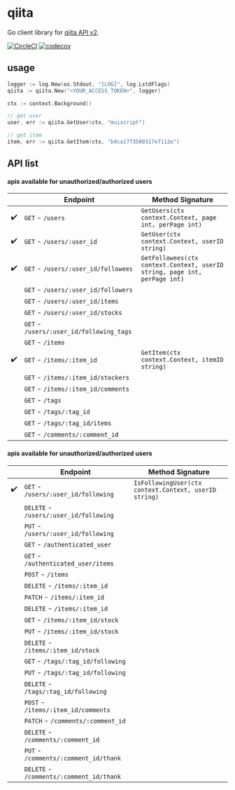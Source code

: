 # qiita

Go client library for [qiita API v2](https://qiita.com/api/v2/docs).

[![CircleCI](https://circleci.com/gh/muiscript/qiita/tree/master.svg?style=svg)](https://circleci.com/gh/muiscript/qiita/tree/master)
[![codecov](https://codecov.io/gh/muiscript/qiita/branch/master/graph/badge.svg)](https://codecov.io/gh/muiscript/qiita)

## usage

```go
logger := log.New(os.Stdout, "[LOG]", log.LstdFlags)
qiita := qiita.New("<YOUR_ACCESS_TOKEN>", logger)

ctx := context.Background()

// get user
user, err := qiita.GetUser(ctx, "muiscript")

// get item
item, err := qiita.GetItem(ctx, "b4ca1773580317e7112e")
```

## API list

#### apis available for unauthorized/authorized users

|  | Endpoint | Method Signature |
| --- | --- | --- |
| :heavy_check_mark: | `GET` - `/users` | `GetUsers(ctx context.Context, page int, perPage int)` |
| :heavy_check_mark: | `GET` - `/users/:user_id` | `GetUser(ctx context.Context, userID string)` |
| :heavy_check_mark: | `GET` - `/users/:user_id/followees` | `GetFollowees(ctx context.Context, userID string, page int, perPage int)` |
|  | `GET` - `/users/:user_id/followers` | |
|  | `GET` - `/users/:user_id/items` | |
|  | `GET` - `/users/:user_id/stocks` | |
|  | `GET` - `/users/:user_id/following_tags` | |
|  | `GET` - `/items` | |
| :heavy_check_mark: | `GET` - `/items/:item_id` | `GetItem(ctx context.Context, itemID string)` |
|  | `GET` - `/items/:item_id/stockers` | |
|  | `GET` - `/items/:item_id/comments` | |
|  | `GET` - `/tags` | |
|  | `GET` - `/tags/:tag_id` | |
|  | `GET` - `/tags/:tag_id/items` | |
|  | `GET` - `/comments/:comment_id` | |

#### apis available for unauthorized/authorized users

|  | Endpoint | Method Signature |
| --- | --- | --- |
| :heavy_check_mark: | `GET` - `/users/:user_id/following` | `IsFollowingUser(ctx context.Context, userID string)` |
|  | `DELETE` - `/users/:user_id/following` | |
|  | `PUT` - `/users/:user_id/following` | |
|  | `GET` - `/authenticated_user` | |
|  | `GET` - `/authenticated_user/items` | |
|  | `POST` - `/items` | |
|  | `DELETE` - `/items/:item_id` | |
|  | `PATCH` - `/items/:item_id` | |
|  | `DELETE` - `/items/:item_id` | |
|  | `GET` - `/items/:item_id/stock` | |
|  | `PUT` - `/items/:item_id/stock` | |
|  | `DELETE` - `/items/:item_id/stock` | |
|  | `GET` - `/tags/:tag_id/following` | |
|  | `PUT` - `/tags/:tag_id/following` | |
|  | `DELETE` - `/tags/:tag_id/following` | |
|  | `POST` - `/items/:item_id/comments` | |
|  | `PATCH` - `/comments/:comment_id` | |
|  | `DELETE` - `/comments/:comment_id` | |
|  | `PUT` - `/comments/:comment_id/thank` | |
|  | `DELETE` - `/comments/:comment_id/thank` | |
